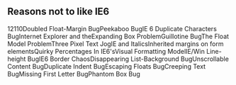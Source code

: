 <article><h2>Reasons not to like IE6</h2><time><span class="day">1</span><span class="month">2</span><span class="year">110</span></time>Doubled Float-Margin BugPeekaboo BugIE 6 Duplicate Characters BugInternet Explorer and theExpanding Box ProblemGuillotine BugThe Float Model ProblemThree Pixel Text JogIE and ItalicsInherited margins on form elementsQuirky Percentages In IE6'sVisual Formatting ModelIE/Win Line-height BugIE6 Border ChaosDisappearing List-Background BugUnscrollable Content BugDuplicate Indent BugEscaping Floats BugCreeping Text BugMissing First Letter BugPhantom Box Bug</article>